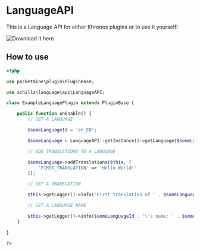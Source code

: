 # LanguageAPI

This is a Language API for either Khronos plugins or to use it yourself!

![Download it here](https://github.com/KhronosDevs/LanguageAPI/releases/latest/download/LanguageAPI_v1.0.phar)

## How to use

```php
<?php

use pocketmine\plugin\PluginBase;

use xchillz\language\api\LanguageAPI;

class ExampleLanguagePlugin extends PluginBase {

    public function onEnable() {
        // GET A LANGUAGE

        $someLanguageId = 'en_EN';

        $someLanguage = LanguageAPI::getInstance()->getLanguage($someLanguageId);

        // ADD TRANSLATIONS TO A LANGUAGE

        $someLanguage->addTranslations($this, [
            'FIRST_TRANSLATION' => 'Hello World!'
        ]);

        // GET A TRANSLATION

        $this->getLogger()->info('First translation of ' . $someLanguageId . ': ' . $someLanguage->getTranslation('FIRST_TRANSLATION'));

        // GET A LANGUAGE NAME

        $this->getLogger()->info($someLanguageId . '\'s name: ' . $someLanguage->getNames()[$someLanguageId]);
    }

}

?>
```
